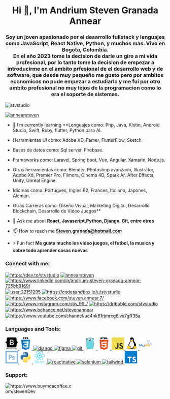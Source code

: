 <h1 align="center">Hi 👋, I'm Andrium Steven Granada Annear</h1>
<h3 align="center">Soy un joven apasionado por el desarrollo fullstack y lenguajes como JavaScript, React Native, Python, y muchos mas. Vivo en Bogota, Colombia.
<br>En el año 2023 tome la decision de darle un giro a mi vida profesional, por lo tanto tome la decision de empezar a introducirme en el ambito prfesional de el desarrollo web y de software, que desde muy pequeño me gusto pero por ambitos economicos no pude empezar a estudiarlo y me fui por otro ambito profesional no muy lejos de la programacion como lo era el soporte de sistemas.</h3>

<p align="left"> <img src="https://komarev.com/ghpvc/?username=stvstudio&label=Profile%20views&color=0e75b6&style=flat" alt="stvstudio" /> </p>

<p align="left"> <a href="https://twitter.com/annearsteven" target="blank"><img src="https://img.shields.io/twitter/follow/annearsteven?logo=twitter&style=for-the-badge" alt="annearsteven" /></a> </p>

- 🌱 I’m currently learning **Lenguajes como: Php, Java, Klotin, Android Studio, Swift, Ruby, flutter, Python para AI.
- Herramientas UI como: Adobe XD, Famer, FlutterFlow, Sketch.
- Bases de datos como: Sql server, Firebase.
- Frameworks como: Laravel, Spring boot, Vue, Angular, Xamarin, Node.js.
- Otras herramientas como: Blender, Photoshop avanzado, Illustrator, Adobe Xd, Premier Pro, Filmora, Cinema 4D, Spark Ar, After Effects, Unity, Unreal Engine.
- Idiomas como: Portugues, Ingles B2, Frances, Italiano, Japones, Aleman.
- Otras Carreras como: Diseño Visual, Marketing Digital, Desarrollo Blockchain, Desarrollo de Video Juegos**

- 💬 Ask me about **React, Javascript,Python, Django, Git, entre otros**

- 📫 How to reach me **Steven.granada@hotmail.com**

- ⚡ Fun fact **Me gusta mucho los video juegos, el futbol, la musica y sobre todo aprender cosas nuevas**

<h3 align="left">Connect with me:</h3>
<p align="left">
<a href="https://dev.to/https://dev.to/stvstudio" target="blank"><img align="center" src="https://raw.githubusercontent.com/rahuldkjain/github-profile-readme-generator/master/src/images/icons/Social/devto.svg" alt="https://dev.to/stvstudio" height="30" width="40" /></a>
<a href="https://twitter.com/annearsteven" target="blank"><img align="center" src="https://raw.githubusercontent.com/rahuldkjain/github-profile-readme-generator/master/src/images/icons/Social/twitter.svg" alt="annearsteven" height="30" width="40" /></a>
<a href="https://linkedin.com/in/https://www.linkedin.com/in/andrium-steven-granada-annear-735bb9169/" target="blank"><img align="center" src="https://raw.githubusercontent.com/rahuldkjain/github-profile-readme-generator/master/src/images/icons/Social/linked-in-alt.svg" alt="https://www.linkedin.com/in/andrium-steven-granada-annear-735bb9169/" height="30" width="40" /></a>
<a href="https://stackoverflow.com/users/user:22151295" target="blank"><img align="center" src="https://raw.githubusercontent.com/rahuldkjain/github-profile-readme-generator/master/src/images/icons/Social/stack-overflow.svg" alt="user:22151295" height="30" width="40" /></a>
<a href="https://codesandbox.com/https://codesandbox.io/u/stvstudio" target="blank"><img align="center" src="https://raw.githubusercontent.com/rahuldkjain/github-profile-readme-generator/master/src/images/icons/Social/codesandbox.svg" alt="https://codesandbox.io/u/stvstudio" height="30" width="40" /></a>
<a href="https://fb.com/https://www.facebook.com/steven.annear.7/" target="blank"><img align="center" src="https://raw.githubusercontent.com/rahuldkjain/github-profile-readme-generator/master/src/images/icons/Social/facebook.svg" alt="https://www.facebook.com/steven.annear.7/" height="30" width="40" /></a>
<a href="https://instagram.com/https://www.instagram.com/stiv_99_/" target="blank"><img align="center" src="https://raw.githubusercontent.com/rahuldkjain/github-profile-readme-generator/master/src/images/icons/Social/instagram.svg" alt="https://www.instagram.com/stiv_99_/" height="30" width="40" /></a>
<a href="https://dribbble.com/https://dribbble.com/stvstudio" target="blank"><img align="center" src="https://raw.githubusercontent.com/rahuldkjain/github-profile-readme-generator/master/src/images/icons/Social/dribbble.svg" alt="https://dribbble.com/stvstudio" height="30" width="40" /></a>
<a href="https://www.behance.net/https://www.behance.net/stevenannear" target="blank"><img align="center" src="https://raw.githubusercontent.com/rahuldkjain/github-profile-readme-generator/master/src/images/icons/Social/behance.svg" alt="https://www.behance.net/stevenannear" height="30" width="40" /></a>
<a href="https://www.youtube.com/c/https://www.youtube.com/channel/uc4nk61rjmrxg6ivs7gff35a" target="blank"><img align="center" src="https://raw.githubusercontent.com/rahuldkjain/github-profile-readme-generator/master/src/images/icons/Social/youtube.svg" alt="https://www.youtube.com/channel/uc4nk61rjmrxg6ivs7gff35a" height="30" width="40" /></a>
</p>

<h3 align="left">Languages and Tools:</h3>
<p align="left"> <a href="https://getbootstrap.com" target="_blank" rel="noreferrer"> <img src="https://raw.githubusercontent.com/devicons/devicon/master/icons/bootstrap/bootstrap-plain-wordmark.svg" alt="bootstrap" width="40" height="40"/> </a> <a href="https://www.w3schools.com/css/" target="_blank" rel="noreferrer"> <img src="https://raw.githubusercontent.com/devicons/devicon/master/icons/css3/css3-original-wordmark.svg" alt="css3" width="40" height="40"/> </a> <a href="https://www.djangoproject.com/" target="_blank" rel="noreferrer"> <img src="https://cdn.worldvectorlogo.com/logos/django.svg" alt="django" width="40" height="40"/> </a> <a href="https://www.figma.com/" target="_blank" rel="noreferrer"> <img src="https://www.vectorlogo.zone/logos/figma/figma-icon.svg" alt="figma" width="40" height="40"/> </a> <a href="https://git-scm.com/" target="_blank" rel="noreferrer"> <img src="https://www.vectorlogo.zone/logos/git-scm/git-scm-icon.svg" alt="git" width="40" height="40"/> </a> <a href="https://golang.org" target="_blank" rel="noreferrer"> <img src="https://raw.githubusercontent.com/devicons/devicon/master/icons/go/go-original.svg" alt="go" width="40" height="40"/> </a> <a href="https://www.w3.org/html/" target="_blank" rel="noreferrer"> <img src="https://raw.githubusercontent.com/devicons/devicon/master/icons/html5/html5-original-wordmark.svg" alt="html5" width="40" height="40"/> </a> <a href="https://developer.mozilla.org/en-US/docs/Web/JavaScript" target="_blank" rel="noreferrer"> <img src="https://raw.githubusercontent.com/devicons/devicon/master/icons/javascript/javascript-original.svg" alt="javascript" width="40" height="40"/> </a> <a href="https://www.linux.org/" target="_blank" rel="noreferrer"> <img src="https://raw.githubusercontent.com/devicons/devicon/master/icons/linux/linux-original.svg" alt="linux" width="40" height="40"/> </a> <a href="https://www.mysql.com/" target="_blank" rel="noreferrer"> <img src="https://raw.githubusercontent.com/devicons/devicon/master/icons/mysql/mysql-original-wordmark.svg" alt="mysql" width="40" height="40"/> </a> <a href="https://www.photoshop.com/en" target="_blank" rel="noreferrer"> <img src="https://raw.githubusercontent.com/devicons/devicon/master/icons/photoshop/photoshop-line.svg" alt="photoshop" width="40" height="40"/> </a> <a href="https://www.python.org" target="_blank" rel="noreferrer"> <img src="https://raw.githubusercontent.com/devicons/devicon/master/icons/python/python-original.svg" alt="python" width="40" height="40"/> </a> <a href="https://reactjs.org/" target="_blank" rel="noreferrer"> <img src="https://raw.githubusercontent.com/devicons/devicon/master/icons/react/react-original-wordmark.svg" alt="react" width="40" height="40"/> </a> <a href="https://reactnative.dev/" target="_blank" rel="noreferrer"> <img src="https://reactnative.dev/img/header_logo.svg" alt="reactnative" width="40" height="40"/> </a> <a href="https://www.selenium.dev" target="_blank" rel="noreferrer"> <img src="https://raw.githubusercontent.com/detain/svg-logos/780f25886640cef088af994181646db2f6b1a3f8/svg/selenium-logo.svg" alt="selenium" width="40" height="40"/> </a> <a href="https://tailwindcss.com/" target="_blank" rel="noreferrer"> <img src="https://www.vectorlogo.zone/logos/tailwindcss/tailwindcss-icon.svg" alt="tailwind" width="40" height="40"/> </a> <a href="https://www.typescriptlang.org/" target="_blank" rel="noreferrer"> <img src="https://raw.githubusercontent.com/devicons/devicon/master/icons/typescript/typescript-original.svg" alt="typescript" width="40" height="40"/> </a> </p>


<h3 align="left">Support:</h3>
<p><a href="https://www.buymeacoffee.com/https://www.buymeacoffee.com/stevenDev"> <img align="left" src="https://cdn.buymeacoffee.com/buttons/v2/default-yellow.png" height="50" width="210" alt="https://www.buymeacoffee.com/stevenDev" /></a></p><br><br>
